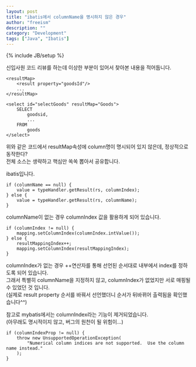 ```yaml
---
layout: post
title: "ibatis에서 columnName을 명시하지 않은 경우"
author: "freeism"
description: ""
category: "Development" 
tags: ["Java", "Ibatis"]
---
```

{% include JB/setup %}

신입사원 코드 리뷰를 하는데 이상한 부분이 있어서 찾아본 내용을 적어둡니다.

```
<resultMap>
	<result property="goodsId"/>
    ... 
</resultMap>
  
<select id="selectGoods" resultMap="Goods">
    SELECT 
        goodsid, 
        ... 
    FROM 
        goods 
</select>
```

위와 같은 코드에서 resultMap속성에 column명이 명시되어 있지 않은데, 정상적으로 동작한다?  
전체 소스는 생략하고 핵심만 쏙쏙 뽑아서 공유합니다. 
  
ibatis입니다. 

```
if (columnName == null) {
    value = typeHandler.getResult(rs, columnIndex); 
} else { 
    value = typeHandler.getResult(rs, columnName); 
}
```
columnName이 없는 경우 columnIndex 값을 활용하게 되어 있습니다. 

```
if (columnIndex != null) {
    mapping.setColumnIndex(columnIndex.intValue()); 
} else { 
    resultMappingIndex++; 
    mapping.setColumnIndex(resultMappingIndex); 
}
```
columnIndex가 없는 경우 ++연산자를 통해 선언된 순서대로 내부에서 index를 정하도록 되어 있습니다.  
그래서 특별히 columnName을 지정하지 않고, columnIndex가 없었지만 서로 매핑될 수 있었던 것 입니다.  
(실제로 result property 순서를 바꿔서 선언했더니 순서가 뒤바뀌어 출력됨을 확인했습니다^^) 

참고로 mybatis에서는 columnIndex라는 기능이 제거되었습니다.  
(아무래도 명시적이지 않고, 버그의 원천이 될 위험이...) 
```
if (columnIndexProp != null) {
    throw new UnsupportedOperationException(
        "Numerical column indices are not supported.  Use the column name instead."
    ); 
}
```
